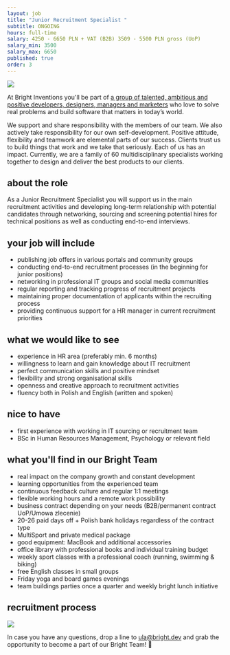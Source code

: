 ```yaml
---
layout: job
title: "Junior Recruitment Specialist "
subtitle: ONGOING
hours: full-time
salary: 4250 - 6650 PLN + VAT (B2B) 3509 - 5500 PLN gross (UoP)
salary_min: 3500
salary_max: 6650
published: true
order: 3
---
```

![](/images/brightteam_passion.png)

At Bright Inventions you'll be part of [a group of talented, ambitious and positive developers, designers, managers and marketers](https://brightinventions.pl/about-us/team/) who love to solve real problems and build software that matters in today’s world. 

We support and share responsibility with the members of our team. We also actively take responsibility for our own self-development. Positive attitude, flexibility and teamwork are elemental parts of our success. Clients trust us to build things that work and we take that seriously. Each of us has an impact. Currently, we are a family of 60 multidisciplinary specialists working together to design and deliver the best products to our clients. 

## about the role

As a Junior Recruitment Specialist you will support us in the main recruitment activities and developing long-term relationship with potential candidates through networking, sourcing and screening potential hires for technical positions as well as conducting end-to-end interviews. 

## your job will include

* publishing job offers in various portals and community groups 
* conducting end-to-end recruitment processes (in the beginning for junior positions)
* networking in professional IT groups and social media communities 
* regular reporting and tracking progress of recruitment projects
* maintaining proper documentation of applicants within the recruiting process
* providing continuous support for a HR manager in current recruitment priorities 

## what we would like to see

* experience in HR area (preferably min. 6 months) 
* willingness to learn and gain knowledge about IT recruitment
* perfect communication skills and positive mindset
* flexibility and strong organisational skills 
* openness and creative approach to recruitment activities
* fluency both in Polish and English (written and spoken)

## nice to have

* first experience with working in IT sourcing or recruitment team 
* BSc in Human Resources Management, Psychology or relevant field

## what you'll find in our Bright Team

* real impact on the company growth and constant development 
* learning opportunities from the experienced team
* continuous feedback culture and regular 1:1 meetings 
* flexible working hours and a remote work possibility 
* business contract depending on your needs (B2B/permanent contract UoP/Umowa zlecenie) 
* 20-26 paid days off + Polish bank holidays regardless of the contract type
* MultiSport and private medical package
* good equipment: MacBook and additional accessories 
* office library with professional books and individual training budget
* weekly sport classes with a professional coach (running, swimming & biking)
* free English classes in small groups
* Friday yoga and board games evenings
* team buildings parties once a quarter and weekly bright lunch initiative

## recruitment process

![](/images/recruitment-process-non-tech.png)

In case you have any questions, drop a line to [ula@bright.dev](mailto:ula@bright.dev) and grab the opportunity to become a part of our Bright Team! 🧡